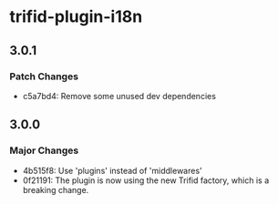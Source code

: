 # trifid-plugin-i18n

## 3.0.1

### Patch Changes

- c5a7bd4: Remove some unused dev dependencies

## 3.0.0

### Major Changes

- 4b515f8: Use 'plugins' instead of 'middlewares'
- 0f21191: The plugin is now using the new Trifid factory, which is a breaking change.
